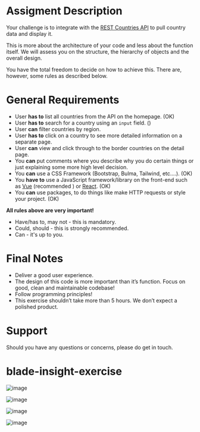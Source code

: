# Assigment Description

Your challenge is to integrate with the [REST Countries API](https://restcountries.com) to pull country data and display it.

This is more about the architecture of your code and less about the function itself. We will assess you on the structure, the hierarchy of objects and the overall design.
 

You have the total freedom to decide on how to achieve this.
There are, however, some rules as described below.

# General Requirements

* User __has to__ list all countries from the API on the homepage. (OK)
* User __has to__ search for a country using an `input` field. ()
* User __can__ filter countries by region. 
* User __has to__ click on a country to see more detailed information on a separate page. 
* User __can__ view and click through to the border countries on the detail page.
* You __can__ put comments where you describe why you do certain things or just explaining some more high level
 decision.
* You __can__ use a CSS Framework (Bootstrap, Bulma, Tailwind, etc.…). (OK)
* You __have to__ use a JavaScript framework/library on the front-end such as [Vue](https://vuejs.org) (recommended
) or [React](https://reactjs.org). (OK)
* You __can__ use packages, to do things like make HTTP requests or style your project. (OK)

__All rules above are very important!__
  * Have/has to,  may not - this is mandatory.
  * Could, should - this is strongly recommended. 
  * Can - it's up to you.


# Final Notes

* Deliver a good user experience.
* The design of this code is more important than it’s function. Focus on good, clean and maintainable codebase!
* Follow programming principles!
* This exercise shouldn’t take more than 5 hours. We don’t expect a polished product.


# Support

Should you have any questions or concerns, please do get in touch.
# blade-insight-exercise


![image](https://user-images.githubusercontent.com/79454375/186212050-df7c64aa-e7b3-40ca-852c-0cf2de4d1014.png)

![image](https://user-images.githubusercontent.com/79454375/186249483-dc6375ab-24e0-4016-a33b-b571ebde770c.png)

![image](https://user-images.githubusercontent.com/79454375/186212172-7eac0cc4-9ebb-4872-a163-8ff338140a4b.png)

![image](https://user-images.githubusercontent.com/79454375/186249399-6c715617-a8e7-4b4f-bd4c-504f19738bde.png)




